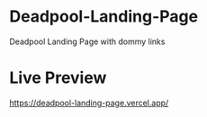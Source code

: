 # Deadpool-Landing-Page
Deadpool Landing Page with dommy links

# Live Preview

https://deadpool-landing-page.vercel.app/
